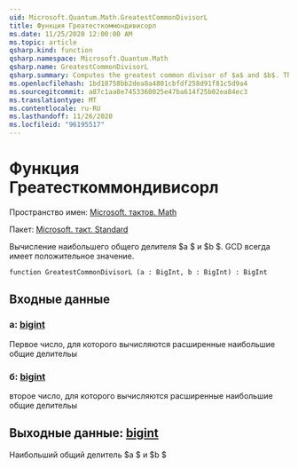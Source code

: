```yaml
---
uid: Microsoft.Quantum.Math.GreatestCommonDivisorL
title: Функция Греатесткоммондивисорл
ms.date: 11/25/2020 12:00:00 AM
ms.topic: article
qsharp.kind: function
qsharp.namespace: Microsoft.Quantum.Math
qsharp.name: GreatestCommonDivisorL
qsharp.summary: Computes the greatest common divisor of $a$ and $b$. The GCD is always positive.
ms.openlocfilehash: 1bd18758bb2dea8a4801cbfdf258d91f81c5d9a4
ms.sourcegitcommit: a87c1aa8e7453360025e47ba614f25b02ea84ec3
ms.translationtype: MT
ms.contentlocale: ru-RU
ms.lasthandoff: 11/26/2020
ms.locfileid: "96195517"
---
```

# <a name="greatestcommondivisorl-function"></a>Функция Греатесткоммондивисорл

Пространство имен: [Microsoft. тактов. Math](xref:Microsoft.Quantum.Math)

Пакет: [Microsoft. такт. Standard](https://nuget.org/packages/Microsoft.Quantum.Standard)


Вычисление наибольшего общего делителя $a $ и $b $. GCD всегда имеет положительное значение.

```qsharp
function GreatestCommonDivisorL (a : BigInt, b : BigInt) : BigInt
```


## <a name="input"></a>Входные данные

### <a name="a--bigint"></a>a: [bigint](xref:microsoft.quantum.lang-ref.bigint)

Первое число, для которого вычисляются расширенные наибольшие общие делительы


### <a name="b--bigint"></a>б: [bigint](xref:microsoft.quantum.lang-ref.bigint)

второе число, для которого вычисляются расширенные наибольшие общие делительы



## <a name="output--bigint"></a>Выходные данные: [bigint](xref:microsoft.quantum.lang-ref.bigint)

Наибольший общий делитель $a $ и $b $